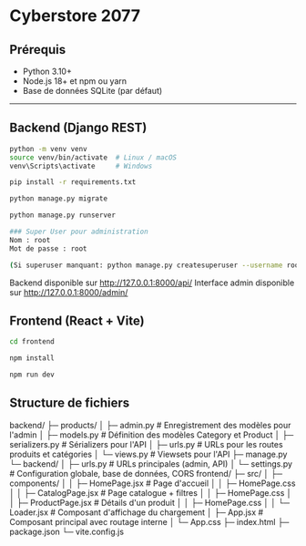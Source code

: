 # Cyberstore 2077

## Prérequis

- Python 3.10+  
- Node.js 18+ et npm ou yarn  
- Base de données SQLite (par défaut)

---

## Backend (Django REST)
```bash
python -m venv venv
source venv/bin/activate  # Linux / macOS
venv\Scripts\activate     # Windows

pip install -r requirements.txt

python manage.py migrate

python manage.py runserver

### Super User pour administration
Nom : root
Mot de passe : root

(Si superuser manquant: python manage.py createsuperuser --username root --email root@example.com)
```
Backend disponible sur http://127.0.0.1:8000/api/
Interface admin disponible sur http://127.0.0.1:8000/admin/


## Frontend (React + Vite)
```bash
cd frontend

npm install

npm run dev
```


## Structure de fichiers
backend/
├─ products/
│  ├─ admin.py         # Enregistrement des modèles pour l'admin
│  ├─ models.py        # Définition des modèles Category et Product
│  ├─ serializers.py   # Sérializers pour l'API
│  ├─ urls.py          # URLs pour les routes produits et catégories
│  └─ views.py         # Viewsets pour l'API
├─ manage.py
└─ backend/
│  ├─ urls.py          # URLs principales (admin, API)
│  └─ settings.py      # Configuration globale, base de données, CORS
frontend/
├─ src/
│  ├─ components/
│  │  ├─ HomePage.jsx      # Page d'accueil
│  │  ├─ HomePage.css
│  │  ├─ CatalogPage.jsx   # Page catalogue + filtres
│  │  ├─ HomePage.css
│  │  ├─ ProductPage.jsx   # Détails d'un produit
│  │  ├─ HomePage.css
│  │  └─ Loader.jsx        # Composant d'affichage du chargement
│  ├─ App.jsx              # Composant principal avec routage interne
│  └─ App.css
├─ index.html
├─ package.json
└─ vite.config.js


